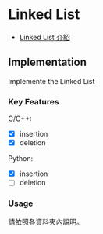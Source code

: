 # Linked List

- [Linked List 介紹](introduction.md)

## Implementation

Implemente the Linked List

### Key Features

C/C++:

- [x] insertion
- [x] deletion

Python:

- [x] insertion
- [ ] deletion

### Usage

請依照各資料夾內說明。
